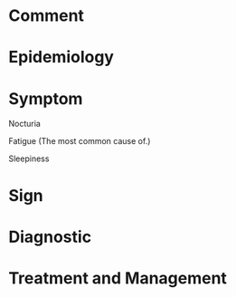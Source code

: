 # Comment

# Epidemiology

# Symptom

Nocturia

Fatigue
(The most common cause of.)

Sleepiness

# Sign

# Diagnostic

# Treatment and Management
